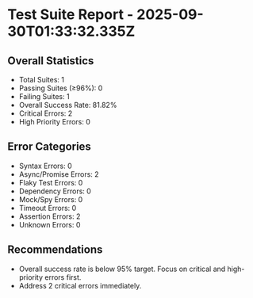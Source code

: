 # Test Suite Report - 2025-09-30T01:33:32.335Z

## Overall Statistics
- Total Suites: 1
- Passing Suites (≥96%): 0
- Failing Suites: 1
- Overall Success Rate: 81.82%
- Critical Errors: 2
- High Priority Errors: 0

## Error Categories
- Syntax Errors: 0
- Async/Promise Errors: 2
- Flaky Test Errors: 0
- Dependency Errors: 0
- Mock/Spy Errors: 0
- Timeout Errors: 0
- Assertion Errors: 2
- Unknown Errors: 0

## Recommendations
- Overall success rate is below 95% target. Focus on critical and high-priority errors first.
- Address 2 critical errors immediately.


